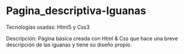 # Pagina_descriptiva-Iguanas
Tecnologías usadas: Html5 y Css3

Descripción: Página básica creada con Html &amp; Css que hace una breve descripción de las iguanas y tiene su diseño propio.
